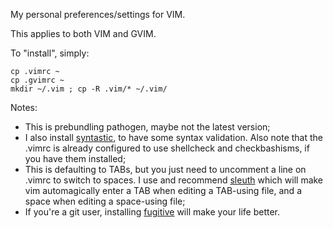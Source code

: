 My personal preferences/settings for VIM.

This applies to both VIM and GVIM.

To "install", simply:
```
cp .vimrc ~
cp .gvimrc ~
mkdir ~/.vim ; cp -R .vim/* ~/.vim/
```

Notes:
* This is prebundling pathogen, maybe not the latest version;
* I also install [syntastic](https://github.com/vim-syntastic/syntastic), to
  have some syntax validation. Also note that the .vimrc is already configured
  to use shellcheck and checkbashisms, if you have them installed;
* This is defaulting to TABs, but you just need to uncomment a line on .vimrc
  to switch to spaces. I use and recommend
  [sleuth](https://github.com/tpope/vim-sleuth) which will make vim
  automagically enter a TAB when editing a TAB-using file, and a space when
  editing a space-using file;
* If you're a git user, installing
  [fugitive](https://github.com/tpope/vim-fugitive) will make your life better.
